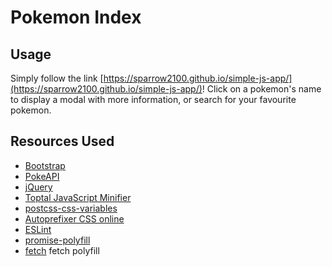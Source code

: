 # Pokemon Index

## Usage

Simply follow the link [https://sparrow2100.github.io/simple-js-app/](https://sparrow2100.github.io/simple-js-app/)! Click on a pokemon's name to display a modal with more information, or search for your favourite pokemon.

## Resources Used

- [Bootstrap](https://getbootstrap.com/)
- [PokeAPI](https://pokeapi.co/docs/v2)
- [jQuery](https://jquery.com/)
- [Toptal JavaScript Minifier](https://www.toptal.com/developers/javascript-minifier)
- [postcss-css-variables](https://madlittlemods.github.io/postcss-css-variables/playground/)
- [Autoprefixer CSS online](http://autoprefixer.github.io/)
- [ESLint](https://eslint.org/docs/latest/use/getting-started)
- [promise-polyfill](https://github.com/taylorhakes/promise-polyfill)
- [fetch](https://github.com/JakeChampion/fetch) fetch polyfill
